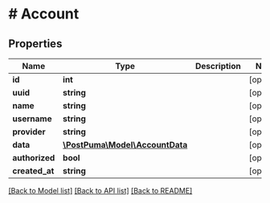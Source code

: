 # # Account

## Properties

Name | Type | Description | Notes
------------ | ------------- | ------------- | -------------
**id** | **int** |  | [optional]
**uuid** | **string** |  | [optional]
**name** | **string** |  | [optional]
**username** | **string** |  | [optional]
**provider** | **string** |  | [optional]
**data** | [**\PostPuma\Model\AccountData**](AccountData.md) |  | [optional]
**authorized** | **bool** |  | [optional]
**created_at** | **string** |  | [optional]

[[Back to Model list]](../../README.md#models) [[Back to API list]](../../README.md#endpoints) [[Back to README]](../../README.md)
